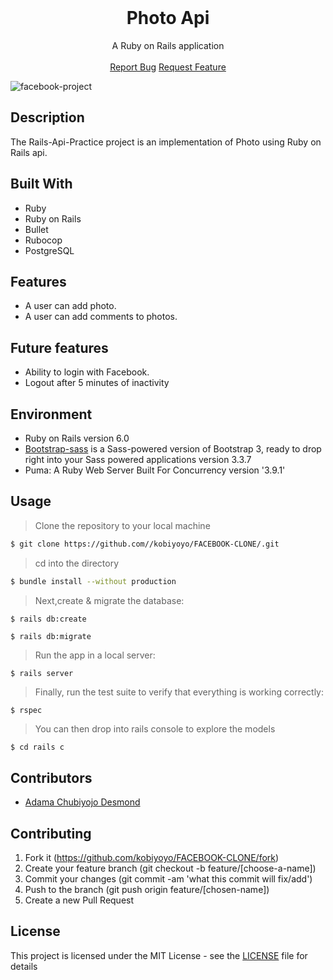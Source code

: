 <br />
<p align="center">
  <h1 align="center">Photo Api</h1>

  <p align="center">
    A Ruby on Rails application
    <br />
    <br />
    <a href="https://github.com/kobiyoyo/Rails-Api-Practice/issues">Report Bug</a>
    <a href="https://github.com/kobiyoyo/Rails-Api-Practice/issues">Request Feature</a>
  </p>
  <img src="app/assets/images/screenshot.png" alt="facebook-project">
</p>



## Description
The Rails-Api-Practice project is an implementation of Photo using Ruby on Rails api. 


## Built With
- Ruby 
- Ruby on Rails
- Bullet
- Rubocop
- PostgreSQL

## Features

- A user can add photo.
- A user can add comments to photos.




## Future features
* Ability to login with Facebook.
* Logout after 5 minutes of inactivity


## Environment
- Ruby on Rails version 6.0
- [Bootstrap-sass](https://www.rubydoc.info/gems/bootstrap-sass/3.3.6) is a Sass-powered version of Bootstrap 3, ready to drop right into your Sass powered applications version 3.3.7
- Puma: A Ruby Web Server Built For Concurrency version '3.9.1'

## Usage

> Clone the repository to your local machine

```sh
$ git clone https://github.com//kobiyoyo/FACEBOOK-CLONE/.git
```

> cd into the directory

```sh
$ bundle install --without production
```


> Next,create & migrate the database:
```
$ rails db:create

$ rails db:migrate
```

> Run the app in a local server:

```
$ rails server
```
> Finally, run the test suite to verify that everything is working correctly:

```
$ rspec
```
> You can then drop into rails console to explore the models

```sh
$ cd rails c
```
## Contributors

* [Adama Chubiyojo Desmond](https://github.com/kobiyoyo)


## Contributing

1. Fork it (https://github.com/kobiyoyo/FACEBOOK-CLONE/fork)
2. Create your feature branch (git checkout -b feature/[choose-a-name])
3. Commit your changes (git commit -am 'what this commit will fix/add')
4. Push to the branch (git push origin feature/[chosen-name])
5. Create a new Pull Request

## License

This project is licensed under the MIT License - see the [LICENSE](./LICENSE) file for details
 







